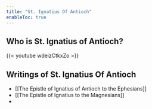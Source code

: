 ```yaml
---
title: "St. Ignatius Of Antioch"
enableToc: true
---
```


## Who is St. Ignatius of Antioch?
{{< youtube wdeizCtkxZo >}}

## Writings of St. Ignatius Of Antioch
- [[The Epistle of Ignatius of Antioch to the Ephesians]]
- [[The Epistle of Ignatius to the Magnesians]]
- 